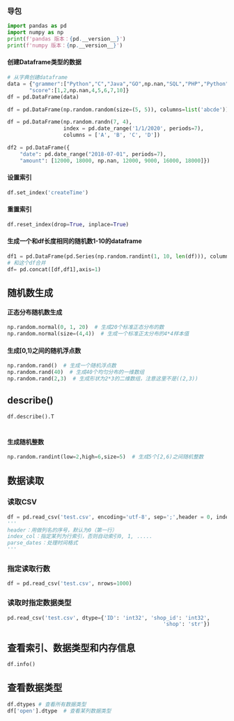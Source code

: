 ### 导包
```python
import pandas as pd
import numpy as np
print(f'pandas 版本：{pd.__version__}')
print(f'numpy 版本：{np.__version__}')
```

#### 创建Dataframe类型的数据

```python
# 从字典创建dataframe
data = {"grammer":["Python","C","Java","GO",np.nan,"SQL","PHP","Python"],
       "score":[1,2,np.nan,4,5,6,7,10]}
df = pd.DataFrame(data)

df = pd.DataFrame(np.random.random(size=(5, 5)), columns=list('abcde'))
```

```python
df = pd.DataFrame(np.random.randn(7, 4),
                  index = pd.date_range('1/1/2020', periods=7),
                  columns = ['A', 'B', 'C', 'D'])

df2 = pd.DataFrame({
    "date": pd.date_range("2018-07-01", periods=7), 
    "amount": [12000, 18000, np.nan, 12000, 9000, 16000, 18000]})
```

#### 设置索引
```python
df.set_index('createTime')
```

#### 重置索引
```python
df.reset_index(drop=True, inplace=True)
```

#### 生成一个和df长度相同的随机数1-10的dataframe

```python
df1 = pd.DataFrame(pd.Series(np.random.randint(1, 10, len(df))), columns=['randnum'])
# 和这个df合并
df= pd.concat([df,df1],axis=1)
```



## 随机数生成

#### 正态分布随机数生成

```python
np.random.normal(0, 1, 20)  # 生成20个标准正态分布的数
np.random.normal(size=(4,4))  # 生成一个标准正太分布的4*4样本值
```

#### 生成[0,1)之间的随机浮点数

```python
np.random.rand()  # 生成一个随机浮点数
np.random.rand(40)  # 生成40个均匀分布的一维数组
np.random.rand(2,3)  # 生成形状为2*3的二维数组，注意这里不是((2,3))

```

## describe()

```python
df.describe().T
```

#### 

```python

```

#### 生成随机整数

```python
np.random.randint(low=2,high=6,size=5)  # 生成5个[2,6)之间随机整数
```

#### 

## 数据读取

### 读取CSV
```python
df = pd.read_csv('test.csv', encoding='utf-8', sep=';',header = 0, index_col=1)
'''
header：用做列名的序号，默认为0（第一行）
index_col：指定某列为行索引，否则自动索引0, 1, .....
parse_dates：处理时间格式
'''
```

### 指定读取行数
```python
df = pd.read_csv('test.csv', nrows=1000)
```

### 读取时指定数据类型
```python
pd.read_csv('test.csv', dtype={'ID': 'int32', 'shop_id': 'int32', 
                                                  'shop': 'str'})
```

## 查看索引、数据类型和内存信息

```python
df.info()
```
## 查看数据类型

```python
df.dtypes # 查看所有数据类型
df['open'].dtype  # 查看某列数据类型
```
